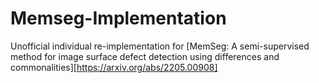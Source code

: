 # Memseg-Implementation
Unofficial individual re-implementation for [MemSeg: A semi-supervised method for image surface defect detection using differences and commonalities][https://arxiv.org/abs/2205.00908]

